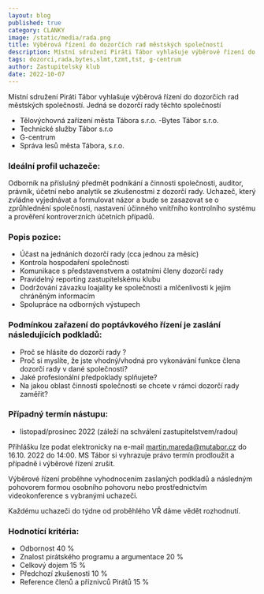 ```yaml
---
layout: blog
published: true
category: CLANKY
image: /static/media/rada.png
title: Výběrová řízení do dozorčích rad městských společností
description: Místní sdružení Piráti Tábor vyhlašuje výběrové řízení do dozorčích rad městských společností
tags: dozorci,rada,bytes,slmt,tzmt,tst, g-centrum
author: Zastupitelský klub
date: 2022-10-07
---
```


Místní sdružení Piráti Tábor vyhlašuje výběrová řízení do dozorčích rad městských společností.  Jedná se dozorčí rady těchto společností

- Tělovýchovná zařízení města Tábora s.r.o.
 -Bytes Tábor s.r.o.
- Technické služby Tábor s.r.o
- G-centrum
- Správa lesů města Tábora, s.r.o.


### Ideální profil uchazeče:
Odborník na příslušný předmět podnikání a činnosti společnosti, auditor, právník, účetní nebo analytik se zkušenostmi z dozorčí rady. Uchazeč, který zvládne vyjednávat a formulovat názor a bude se zasazovat se o zprůhlednění společnosti, nastavení účinného vnitřního kontrolního systému a prověření kontroverzních účetních případů.

### Popis pozice:
- Účast na jednáních dozorčí rady (cca jednou za měsíc)
- Kontrola hospodaření společnosti
- Komunikace s představenstvem a ostatními členy dozorčí rady
- Pravidelný reporting zastupitelskému klubu
- Dodržování závazku loajality ke společnosti a mlčenlivosti k jejím chráněným informacím
- Spolupráce na odborných výstupech

### Podmínkou zařazení do poptávkového řízení je zaslání následujících podkladů:
- Proč se hlásíte do dozorčí rady ?
- Proč si myslíte, že jste vhodný/vhodná pro vykonávání funkce člena dozorčí rady v dané společnosti?
- Jaké profesionální předpoklady splňujete?
- Na jakou oblast činnosti společnosti se chcete v rámci dozorčí rady zaměřit?

### Případný termín nástupu:
- listopad/prosinec 2022 (záleží na schválení zastupitelstvem/radou)

Přihlášku lze podat elektronicky na e-mail martin.mareda@mutabor.cz do 16.10. 2022 do 14:00. MS Tábor si vyhrazuje právo termín prodloužit a případně i výběrové řízení zrušit.

Výběrové řízení proběhne vyhodnocením zaslaných podkladů a následným pohovorem formou osobního pohovoru nebo prostřednictvím videokonference s vybranými uchazeči.

Každému uchazeči do týdne od proběhlého VŘ dáme vědět rozhodnutí.

### Hodnotící kritéria:
- Odbornost 40 %
- Znalost pirátského programu a argumentace 20 %
- Celkový dojem 15 %
- Předchozí zkušenosti 10 %
- Reference členů a příznivců Pirátů 15 %

